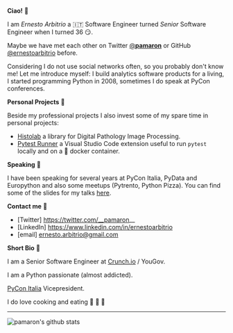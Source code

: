 **Ciao!** 👋

I am *Ernesto Arbitrio* a 🇮🇹 Software Engineer turned *Senior* Software Engineer when I turned 36 😏.

Maybe we have met each other on Twitter [@__pamaron__](https://twitter.com/__pamaron__) or GitHub [@ernestoarbitrio](https://github.com/ernestoarbitrio) before.

Considering I do not use social networks often, so you probably don't know me! Let me introduce myself: I build analytics software products for a living, I started programming Python in 2008, sometimes I do speak at PyCon conferences.


**Personal Projects** 📒

Beside my professional projects I also invest some of my spare time in personal projects:

* [Histolab](https://github.com/histolab/histolab) a library for Digital Pathology Image Processing.
* [Pytest Runner](https://github.com/ernestoarbitrio/pytest-runner) a Visual Studio Code extension useful to run ``pytest`` locally and on a 🐳 docker container.

**Speaking** 📢

I have been speaking for several years at PyCon Italia, PyData and Europython and also some meetups (Pytrento, Python Pizza).
You can find some of the slides for my talks [here](https://speakerdeck.com/pamaron).

**Contact me** 📧

* [Twitter] https://twitter.com/__pamaron__
* [LinkedIn] https://www.linkedin.com/in/ernestoarbitrio
* [email] ernesto.arbitrio@gmail.com

**Short Bio** 👤

I am a Senior Software Engineer at [Crunch.io](https://crunch.io/team/) / YouGov.

I am a Python passionate (almost addicted).

[PyCon Italia](https://www.pycon.it) Vicepresident.

I do love cooking and eating 🍷 🍝 🥩

---

![pamaron's github stats](https://github-readme-stats.vercel.app/api?username=ernestoarbitrio)
